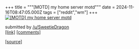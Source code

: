 +++
title = """[MOTD] my home server motd"""
date = 2024-11-16T08:47:05.000Z
tags = ["reddit","wm"]
+++
[![[MOTD] my home server motd](https://preview.redd.it/3pp5c11f881e1.jpeg?width=640&crop=smart&auto=webp&s=df50d5c4d4fa5c967e2f94a2a4d463f63f4453ac "[MOTD] my home server motd")](https://www.reddit.com/r/unixporn/comments/1gsj8lg/motd_my_home_server_motd/)

submitted by [/u/SweetieDragon](https://www.reddit.com/user/SweetieDragon)  
[\[link\]](https://i.redd.it/3pp5c11f881e1.jpeg) [\[comments\]](https://www.reddit.com/r/unixporn/comments/1gsj8lg/motd_my_home_server_motd/)

[[source]](https://www.reddit.com/r/unixporn/comments/1gsj8lg/motd_my_home_server_motd/)
